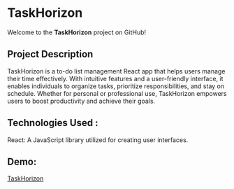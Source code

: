 # TaskHorizon

Welcome to the **TaskHorizon** project on GitHub!

## Project Description


TaskHorizon is a to-do list management React app that helps users manage their time effectively. With intuitive features and a user-friendly interface, it enables individuals to organize tasks, prioritize responsibilities, and stay on schedule. Whether for personal or professional use, TaskHorizon empowers users to boost productivity and achieve their goals.

## Technologies Used :

React: A JavaScript library utilized for creating user interfaces.

## Demo: 
[TaskHorizon](video.mp4)
